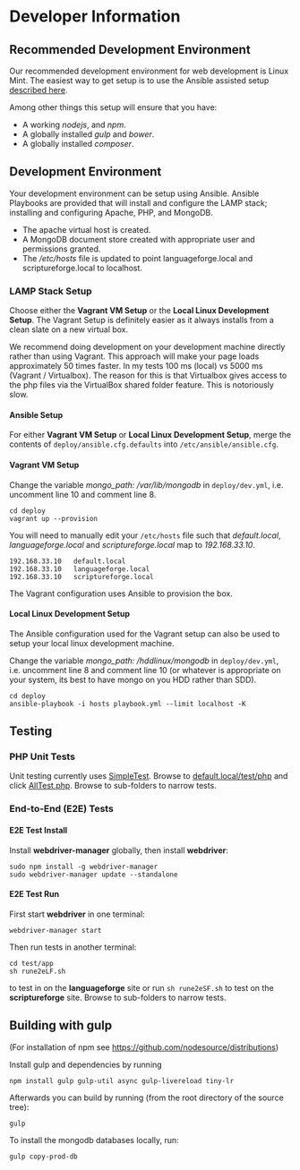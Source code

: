 # Developer Information #

## Recommended Development Environment ##

Our recommended development environment for web development is Linux Mint.  The easiest way to get setup is to use the Ansible assisted setup [described here](https://github.com/sillsdev/ops-devbox).

Among other things this setup will ensure that you have:

* A working *nodejs*, and *npm*.
* A globally installed *gulp* and *bower*.
* A globally installed *composer*.

## Development Environment ##

Your development environment can be setup using Ansible.  Ansible Playbooks are provided that will install and configure the LAMP stack; installing and configuring Apache, PHP, and MongoDB.

* The apache virtual host is created.
* A MongoDB document store created with appropriate user and permissions granted.
* The */etc/hosts* file is updated to point languageforge.local and scriptureforge.local to localhost.

### LAMP Stack Setup ###
Choose either the **Vagrant VM Setup** or the **Local Linux Development Setup**.  The Vagrant Setup is definitely easier as it always installs from a clean slate on a new virtual box.

We recommend doing development on your development machine directly rather than using Vagrant.  This approach will make your page loads approximately 50 times faster.  In my tests 100 ms (local) vs 5000 ms (Vagrant / Virtualbox).  The reason for this is that Virtualbox gives access to the php files via the VirtualBox shared folder feature.  This is notoriously slow.

#### Ansible Setup ####

For either **Vagrant VM Setup** or **Local Linux Development Setup**, merge the contents of `deploy/ansible.cfg.defaults` into `/etc/ansible/ansible.cfg`.

#### Vagrant VM Setup ####

Change the variable *mongo_path: /var/lib/mongodb* in `deploy/dev.yml`, i.e. uncomment line 10 and comment line 8. 

````
cd deploy
vagrant up --provision
````

You will need to manually edit your `/etc/hosts` file such that *default.local*, *languageforge.local* and *scriptureforge.local* map to *192.168.33.10*.

````
192.168.33.10	default.local
192.168.33.10	languageforge.local
192.168.33.10	scriptureforge.local
````

The Vagrant configuration uses Ansible to provision the box.

#### Local Linux Development Setup ####

The Ansible configuration used for the Vagrant setup can also be used to setup your local linux development machine.

Change the variable *mongo_path: /hddlinux/mongodb* in `deploy/dev.yml`, i.e. uncomment line 8 and comment line 10 (or whatever is appropriate on your system, its best to have mongo on you HDD rather than SDD). 

````
cd deploy
ansible-playbook -i hosts playbook.yml --limit localhost -K
````

## Testing ##

### PHP Unit Tests ###

Unit testing currently uses [SimpleTest](http://www.simpletest.org/). Browse to [default.local/test/php](http://default.local/test/php/) and click [AllTest.php](http://default.local/test/php/AllTests.php). Browse to sub-folders to narrow tests.

### End-to-End (E2E) Tests ###

#### E2E Test Install ####

Install **webdriver-manager** globally, then install **webdriver**:

````
sudo npm install -g webdriver-manager
sudo webdriver-manager update --standalone
````

#### E2E Test Run ####

First start **webdriver** in one terminal:

````
webdriver-manager start
````

Then run tests in another terminal:

````
cd test/app
sh rune2eLF.sh
````
to test in on the **languageforge** site or run `sh rune2eSF.sh` to test on the **scriptureforge** site. Browse to sub-folders to narrow tests.

## Building with gulp ##

(For installation of npm see https://github.com/nodesource/distributions)

Install gulp and dependencies by running

    npm install gulp gulp-util async gulp-livereload tiny-lr

Afterwards you can build by running (from the root directory of the source tree):

    gulp

To install the mongodb databases locally, run:

	gulp copy-prod-db
